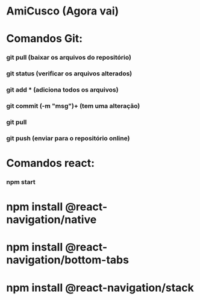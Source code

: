# AmiCusco (Agora vai)

# Comandos Git:
### git pull (baixar os arquivos do repositório)
### git status (verificar os arquivos alterados)
### git add * (adiciona todos os arquivos)
### git commit (-m "msg")+ (tem uma alteração)
### git pull
### git push (enviar para o repositório online)

# Comandos react:
### npm start

# npm install @react-navigation/native
# npm install @react-navigation/bottom-tabs
# npm install @react-navigation/stack
